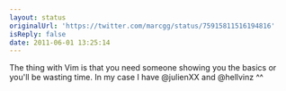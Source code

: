 ```yaml
---
layout: status
originalUrl: 'https://twitter.com/marcgg/status/75915811516194816'
isReply: false
date: 2011-06-01 13:25:14
---
```


The thing with Vim is that you need someone showing you the basics or you'll be wasting time. In my case I have @julienXX and @hellvinz ^^
